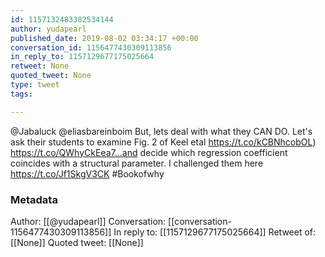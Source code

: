 ```yaml
---
id: 1157132483382534144
author: yudapearl
published_date: 2019-08-02 03:34:17 +00:00
conversation_id: 1156477430309113856
in_reply_to: 1157129677175025664
retweet: None
quoted_tweet: None
type: tweet
tags:

---
```


@Jabaluck @eliasbareinboim But, lets deal with what they CAN DO. Let's ask their students to examine Fig. 2 of Keel etal https://t.co/kCBNhcobOL) https://t.co/QWhyCkEea7…and decide which regression coefficient coincides with a structural parameter. I challenged them here https://t.co/Jf1SkgV3CK #Bookofwhy

### Metadata

Author: [[@yudapearl]]
Conversation: [[conversation-1156477430309113856]]
In reply to: [[1157129677175025664]]
Retweet of: [[None]]
Quoted tweet: [[None]]
